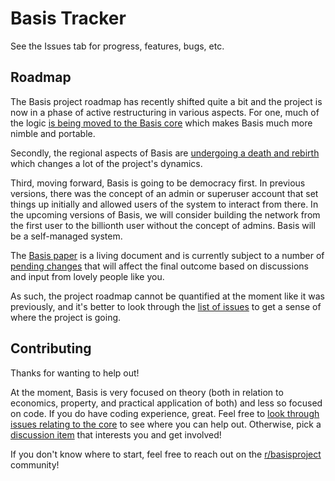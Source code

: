 # Basis Tracker

See the Issues tab for progress, features, bugs, etc.

## Roadmap

The Basis project roadmap has recently shifted quite a bit and the project is now in a phase
of active restructuring in various aspects. For one, much of the logic [is being moved to the
Basis core](https://github.com/basisproject/core) which makes Basis much more nimble and
portable.

Secondly, the regional aspects of Basis are [undergoing a death and rebirth](https://basisproject.net/posts/2020/07/rethinking-regions-and-companies/) which changes a lot of the
project's dynamics.

Third, moving forward, Basis is going to be democracy first. In previous versions, there was
the concept of an admin or superuser account that set things up initially and allowed users
of the system to interact from there. In the upcoming versions of Basis, we will consider
building the network from the first user to the billionth user without the concept of admins.
Basis will be a self-managed system.

The [Basis paper](https://github.com/basisproject/paper) is a living document and is currently
subject to a number of [pending changes](https://github.com/basisproject/tracker/issues?q=is%3Aopen+is%3Aissue+label%3Aproject%3Apaper) that will affect the final outcome based on discussions and
input from lovely people like you.

As such, the project roadmap cannot be quantified at the moment like it was previously, and
it's better to look through the [list of issues](https://github.com/basisproject/tracker/issues)
to get a sense of where the project is going.

## Contributing

Thanks for wanting to help out!

At the moment, Basis is very focused on theory (both in relation to economics, property, and
practical application of both) and less so focused on code. If you do have coding experience,
great. Feel free to [look through issues relating to the core](https://github.com/basisproject/tracker/issues?q=is%3Aopen+is%3Aissue+label%3Aproject%3Acore)
to see where you can help out. Otherwise, pick a [discussion item](https://github.com/basisproject/tracker/issues?q=is%3Aopen+is%3Aissue+label%3Atype%3Adiscussion+)
that interests you and get involved!

If you don't know where to start, feel free to reach out on the [r/basisproject](https://www.reddit.com/r/basisproject/) community!

